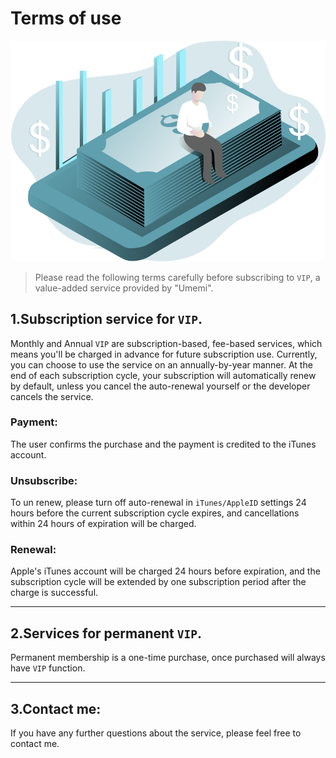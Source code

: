 # Terms of use
![Umemi](../Images/SitOnMoney.png)

> Please read the following terms carefully before subscribing to `VIP`, a value-added service provided by "Umemi".

## 1.Subscription service for `VIP`.
Monthly and Annual `VIP` are subscription-based, fee-based services, which means you'll be charged in advance for future subscription use. Currently, you can choose to use the service on an annually-by-year manner. At the end of each subscription cycle, your subscription will automatically renew by default, unless you cancel the auto-renewal yourself or the developer cancels the service.

### Payment: 
The user confirms the purchase and the payment is credited to the iTunes account.
### Unsubscribe: 
To un renew, please turn off auto-renewal in `iTunes/AppleID` settings 24 hours before the current subscription cycle expires, and cancellations within 24 hours of expiration will be charged.
### Renewal: 
Apple's iTunes account will be charged 24 hours before expiration, and the subscription cycle will be extended by one subscription period after the charge is successful.
***
## 2.Services for permanent `VIP`.
Permanent membership is a one-time purchase, once purchased will always have `VIP` function.
***
## 3.Contact me:
If you have any further questions about the service, please feel free to contact me.
